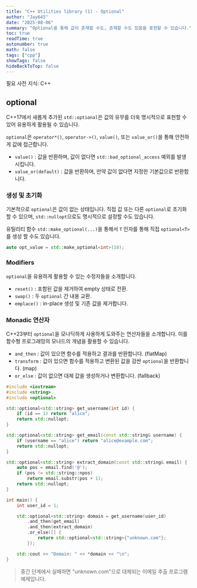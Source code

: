 ```yaml
---
title: "C++ Utilities library (1) - Optional"
author: "Jay645"
date: "2025-08-06"
summary: "Optional을 통해 값이 존재할 수도, 존재할 수도 있음을 표현할 수 있습니다."
toc: true
readTime: true
autonumber: true
math: false
tags: ["cpp"]
showTags: false
hideBackToTop: false
---
```


필요 사전 지식: C++

## optional

C++17에서 새롭게 추가된 `std::optional`은 값의 유무를 더욱 명시적으로 표현할 수 있어 유용하게 활용될 수 있습니다.

`optional`은 `operator*()`, `operator->()`, `value()`, 또는 `value_or()`을 통해 안전하게 값에 접근합니다.

- `value()` : 값을 반환하며, 값이 없다면 `std::bad_optional_access` 예외를 발생시킵니다.
- `value_or(default)` : 값을 반환하며, 만약 값이 없다면 지정한 기본값으로 반환합니다.

### 생성 및 초기화

기본적으로 `optional`은 값이 없는 상태입니다. 직접 값 또는 다른 `optional`로 초기화할 수 있으며, `std::nullopt`으로도 명시적으로 설정할 수도 있습니다.

유틸리티 함수 `std::make_optional(...)`을 통해서 `T` 인자를 통해 직접 `optional<T>`를 생성 할 수도 있습니다.

```cpp
auto opt_value = std::make_optional<int>(10);
```

### Modifiers

`optional`을 유용하게 활용할 수 있는 수정자들을 소개합니다.

- `reset()` : 포함된 값을 제거하여 empty 상태로 전환.
- `swap()` : 두 `optional` 간 내용 교환.
- `emplace()` : in-place 생성 및 기존 값을 제거합니다.

### Monadic 연산자

C++23부터 `optional`을 모나딕하게 사용하게 도와주는 연산자들을 소개합니다. 이를 함수형 프로그래밍의 모나드의 개념을 활용할 수 있습니다.

- `and_then` : 값이 있으면 함수를 적용하고 결과를 반환합니다. (flatMap)
- `transform` : 값이 있으면 함수를 적용하고 변환된 값을 감싼 `optional`을 반환합니다. (map)
- `or_else` : 값이 없으면 대체 값을 생성하거나 변환합니다. (fallback)

```cpp
#include <iostream>
#include <string>
#include <optional>

std::optional<std::string> get_username(int id) {
    if (id == 1) return "alice";
    return std::nullopt;
}

std::optional<std::string> get_email(const std::string& username) {
    if (username == "alice") return "alice@example.com";
    return std::nullopt;
}

std::optional<std::string> extract_domain(const std::string& email) {
    auto pos = email.find('@');
    if (pos != std::string::npos)
        return email.substr(pos + 1);
    return std::nullopt;
}

int main() {
    int user_id = 1;

    std::optional<std::string> domain = get_username(user_id)
        .and_then(get_email)
        .and_then(extract_domain)
        .or_else([] {
            return std::optional<std::string>{"unknown.com"};
        });

    std::cout << "Domain: " << *domain << "\n";
}
```
> 중간 단계에서 실패하면 "unknown.com"으로 대체되는 이메일 추출 프로그램 예제입니다.